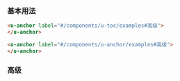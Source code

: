 ### 基本用法

``` html
<u-anchor label="#/components/u-toc/examples#高级">
</u-anchor>
```

``` html
<u-anchor label="#/components/u-anchor/examples#高级">
</u-anchor>
```


### 高级
